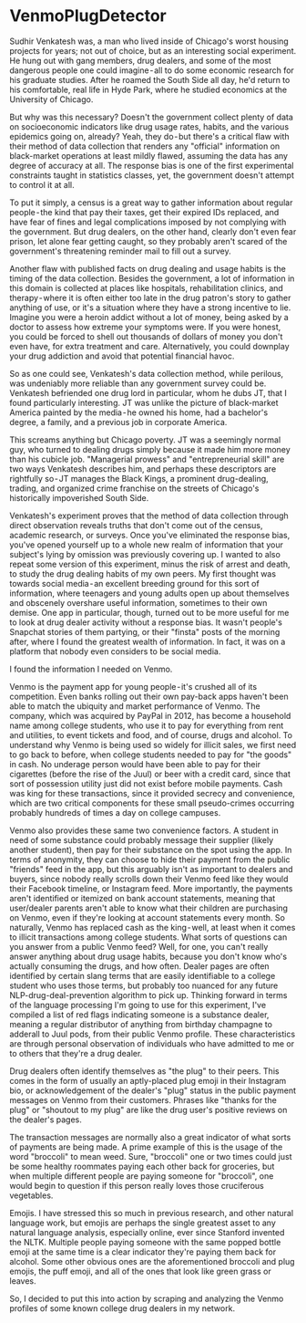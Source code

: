 # VenmoPlugDetector
Sudhir Venkatesh was, a man who lived inside of Chicago's worst housing projects for years; not out of choice, but as an interesting social experiment. He hung out with gang members, drug dealers, and some of the most dangerous people one could imagine - all to do some economic research for his graduate studies. After he roamed the South Side all day, he'd return to his comfortable, real life in Hyde Park, where he studied economics at the University of Chicago.

But why was this necessary? Doesn't the government collect plenty of data on socioeconomic indicators like drug usage rates, habits, and the various epidemics going on, already? Yeah, they do - but there's a critical flaw with their method of data collection that renders any "official" information on black-market operations at least mildly flawed, assuming the data has any degree of accuracy at all. The response bias is one of the first experimental constraints taught in statistics classes, yet, the government doesn't attempt to control it at all.

To put it simply, a census is a great way to gather information about regular people - the kind that pay their taxes, get their expired IDs replaced, and have fear of fines and legal complications imposed by not complying with the government. But drug dealers, on the other hand, clearly don't even fear prison, let alone fear getting caught, so they probably aren't scared of the government's threatening reminder mail to fill out a survey.

Another flaw with published facts on drug dealing and usage habits is the timing of the data collection. Besides the government, a lot of information in this domain is collected at places like hospitals, rehabilitation clinics, and therapy - where it is often either too late in the drug patron's story to gather anything of use, or it's a situation where they have a strong incentive to lie. Imagine you were a heroin addict without a lot of money, being asked by a doctor to assess how extreme your symptoms were. If you were honest, you could be forced to shell out thousands of dollars of money you don't even have, for extra treatment and care. Alternatively, you could downplay your drug addiction and avoid that potential financial havoc.

So as one could see, Venkatesh's data collection method, while perilous, was undeniably more reliable than any government survey could be. Venkatesh befriended one drug lord in particular, whom he dubs JT, that I found particularly interesting. JT was unlike the picture of black-market America painted by the media - he owned his home, had a bachelor's degree, a family, and a previous job in corporate America. 

This screams anything but Chicago poverty. JT was a seemingly normal guy, who turned to dealing drugs simply because it made him more money than his cubicle job. "Managerial prowess" and "entrepreneurial skill" are two ways Venkatesh describes him, and perhaps these descriptors are rightfully so - JT manages the Black Kings, a prominent drug-dealing, trading, and organized crime franchise on the streets of Chicago's historically impoverished South Side.

Venkatesh's experiment proves that the method of data collection through direct observation reveals truths that don't come out of the census, academic research, or surveys. Once you've eliminated the response bias, you've opened yourself up to a whole new realm of information that your subject's lying by omission was previously covering up. I wanted to also repeat some version of this experiment, minus the risk of arrest and death, to study the drug dealing habits of my own peers. My first thought was towards social media - an excellent breeding ground for this sort of information, where teenagers and young adults open up about themselves and obscenely overshare useful information, sometimes to their own demise. One app in particular, though, turned out to be more useful for me to look at drug dealer activity without a response bias. It wasn't people's Snapchat stories of them partying, or their "finsta" posts of the morning after, where I found the greatest wealth of information. In fact, it was on a platform that nobody even considers to be social media.

I found the information I needed on Venmo.

Venmo is the payment app for young people - it's crushed all of its competition. Even banks rolling out their own pay-back apps haven't been able to match the ubiquity and market performance of Venmo. The company, which was acquired by PayPal in 2012, has become a household name among college students, who use it to pay for everything from rent and utilities, to event tickets and food, and of course, drugs and alcohol. To understand why Venmo is being used so widely for illicit sales, we first need to go back to before, when college students needed to pay for "the goods" in cash. No underage person would have been able to pay for their cigarettes (before the rise of the Juul) or beer with a credit card, since that sort of possession utility just did not exist before mobile payments. Cash was king for these transactions, since it provided secrecy and convenience, which are two critical components for these small pseudo-crimes occurring probably hundreds of times a day on college campuses.

Venmo also provides these same two convenience factors. A student in need of some substance could probably message their supplier (likely another student), then pay for their substance on the spot using the app. In terms of anonymity, they can choose to hide their payment from the public "friends" feed in the app, but this arguably isn't as important to dealers and buyers, since nobody really scrolls down their Venmo feed like they would their Facebook timeline, or Instagram feed. More importantly, the payments aren't identified or itemized on bank account statements, meaning that user/dealer parents aren't able to know what their children are purchasing on Venmo, even if they're looking at account statements every month. So naturally, Venmo has replaced cash as the king - well, at least when it comes to illicit transactions among college students.
What sorts of questions can you answer from a public Venmo feed? Well, for one, you can't really answer anything about drug usage habits, because you don't know who's actually consuming the drugs, and how often. Dealer pages are often identified by certain slang terms that are easily identifiable to a college student who uses those terms, but probably too nuanced for any future NLP-drug-deal-prevention algorithm to pick up. Thinking forward in terms of the language processing I'm going to use for this experiment, I've compiled a list of red flags indicating someone is a substance dealer, meaning a regular distributor of anything from birthday champagne to adderall to Juul pods, from their public Venmo profile. These characteristics are through personal observation of individuals who have admitted to me or to others that they're a drug dealer.

Drug dealers often identify themselves as "the plug" to their peers. This comes in the form of usually an aptly-placed plug emoji in their Instagram bio, or acknowledgement of the dealer's "plug" status in the public payment messages on Venmo from their customers. Phrases like "thanks for the plug" or "shoutout to my plug" are like the drug user's positive reviews on the dealer's pages.

The transaction messages are normally also a great indicator of what sorts of payments are being made. A prime example of this is the usage of the word "broccoli" to mean weed. Sure, "broccoli" one or two times could just be some healthy roommates paying each other back for groceries, but when multiple different people are paying someone for "broccoli", one would begin to question if this person really loves those cruciferous vegetables.

Emojis. I have stressed this so much in previous research, and other natural language work, but emojis are perhaps the single greatest asset to any natural language analysis, especially online, ever since Stanford invented the NLTK. Multiple people paying someone with the same popped bottle emoji at the same time is a clear indicator they're paying them back for alcohol. Some other obvious ones are the aforementioned broccoli and plug emojis, the puff emoji, and all of the ones that look like green grass or leaves.

So, I decided to put this into action by scraping and analyzing the Venmo profiles of some known college drug dealers in my network.
